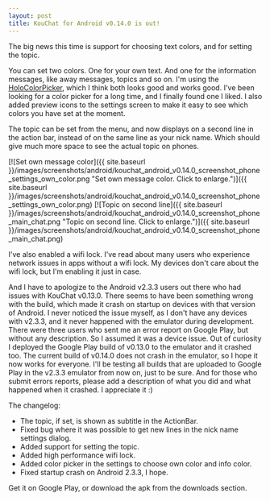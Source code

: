 ```yaml
---
layout: post
title: KouChat for Android v0.14.0 is out!
---
```


The big news this time is support for choosing text colors, and for setting the topic.

You can set two colors. One for your own text. And one for the information messages, like away messages, topics and so on. I'm using the [HoloColorPicker](https://github.com/LarsWerkman/HoloColorPicker), which I think both looks good and works good. I've been looking for a color picker for a long time, and I finally found one I liked. I also added preview icons to the settings screen to make it easy to see which colors you have set at the moment.

The topic can be set from the menu, and now displays on a second line in the action bar, instead of on the same line as your nick name. Which should give much more space to see the actual topic on phones.

<span class="twoImagesSideBySide">
[![Set own message color]({{ site.baseurl }}/images/screenshots/android/kouchat_android_v0.14.0_screenshot_phone_settings_own_color.png "Set own message color. Click to enlarge.")]({{ site.baseurl }}/images/screenshots/android/kouchat_android_v0.14.0_screenshot_phone_settings_own_color.png)
[![Topic on second line]({{ site.baseurl }}/images/screenshots/android/kouchat_android_v0.14.0_screenshot_phone_main_chat.png "Topic on second line. Click to enlarge.")]({{ site.baseurl }}/images/screenshots/android/kouchat_android_v0.14.0_screenshot_phone_main_chat.png)
</span>

I've also enabled a wifi lock. I've read about many users who experience network issues in apps without a wifi lock. My devices don't care about the wifi lock, but I'm enabling it just in case.

And I have to apologize to the Android v2.3.3 users out there who had issues with KouChat v0.13.0. There seems to have been something wrong with the build, which made it crash on startup on devices with that version of Android. I never noticed the issue myself, as I don't have any devices with v2.3.3, and it never happened with the emulator during development. There were three users who sent me an error report on Google Play, but without any description. So I assumed it was a device issue. Out of curiosity I deployed the Google Play build of v0.13.0 to the emulator and it crashed too. The current build of v0.14.0 does not crash in the emulator, so I hope it now works for everyone. I'll be testing all builds that are uploaded to Google Play in the v2.3.3 emulator from now on, just to be sure. And for those who submit errors reports, please add a description of what you did and what happened when it crashed. I appreciate it :)

The changelog:

* The topic, if set, is shown as subtitle in the ActionBar.
* Fixed bug where it was possible to get new lines in the nick name settings dialog.
* Added support for setting the topic.
* Added high performance wifi lock.
* Added color picker in the settings to choose own color and info color.
* Fixed startup crash on Android 2.3.3, I hope.

Get it on Google Play, or download the apk from the downloads section.
